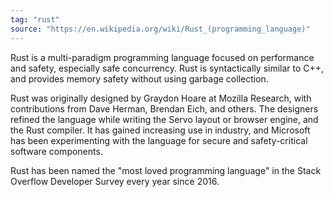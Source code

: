 ```yaml
---
tag: "rust"
source: "https://en.wikipedia.org/wiki/Rust_(programming_language)"
---
```


Rust is a multi-paradigm programming language focused on performance and safety, especially safe concurrency. Rust is syntactically similar to C++, and provides memory safety without using garbage collection.

Rust was originally designed by Graydon Hoare at Mozilla Research, with contributions from Dave Herman, Brendan Eich, and others. The designers refined the language while writing the Servo layout or browser engine, and the Rust compiler. It has gained increasing use in industry, and Microsoft has been experimenting with the language for secure and safety-critical software components.

Rust has been named the "most loved programming language" in the Stack Overflow Developer Survey every year since 2016.
